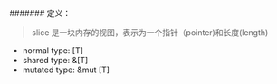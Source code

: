 ####### 定义：
> slice 是一块内存的视图，表示为一个指针（pointer)和长度(length)

- normal type:   [T]
- shared type: &[T]
- mutated type: &mut [T]

